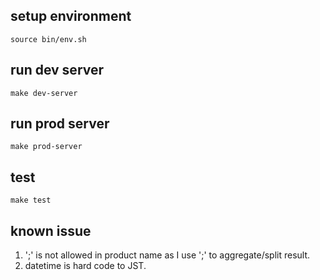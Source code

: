 ## setup environment ##
`source bin/env.sh`

## run dev server ##
`make dev-server`

## run prod server ##
`make prod-server`

## test ##
`make test`


## known issue ##
1. ';' is not allowed in product name as I use ';' to aggregate/split result.
2. datetime is hard code to JST.
